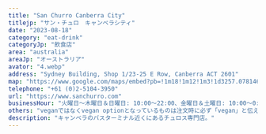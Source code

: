 ```yaml
---
title: "San Churro Canberra City"
titlejp: "サン・チュロ　キャンベラシティ"
date: "2023-08-18"
category: "eat-drink"
categoryJp: "飲食店"
area: "australia"
areaJp: "オーストラリア"
avator: "4.webp"
address: "Sydney Building, Shop 1/23-25 E Row, Canberra ACT 2601"
map: "https://www.google.com/maps/embed?pb=!1m18!1m12!1m3!1d3257.078146190341!2d149.12774344107467!3d-35.279183272833144!2m3!1f0!2f0!3f0!3m2!1i1024!2i768!4f13.1!3m3!1m2!1s0x6b164dbc2a570b63%3A0x932cd845e8f63612!2sSan%20Churro%20Canberra%20City!5e0!3m2!1sja!2sjp!4v1704076955680!5m2!1sja!2sjp"
telephone: "+61 (0)2-5104-3950"
url: "https://www.sanchurro.com"
businessHour: "火曜日〜木曜日＆日曜日: 10:00〜22:00、金曜日＆土曜日: 10:00〜0:00、月曜日: 定休日"
others: "veganではなくvegan optionとなっているものは注文時に必ず「vegan」と伝えてください。"
description: "キャンベラのバスターミナル近くにあるチュロス専門店。"
---
```

